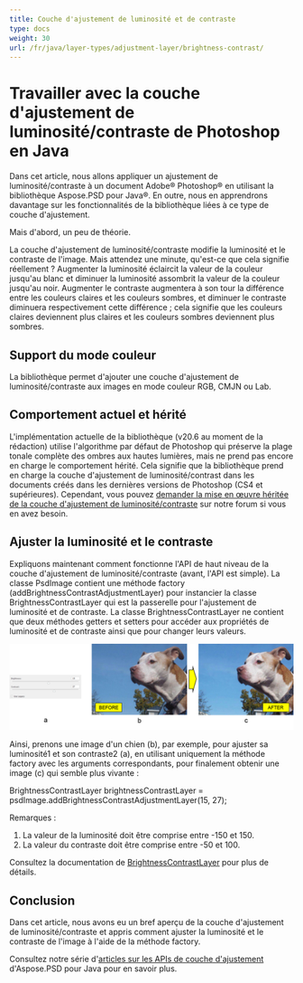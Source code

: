 ```yaml
---
title: Couche d'ajustement de luminosité et de contraste
type: docs
weight: 30
url: /fr/java/layer-types/adjustment-layer/brightness-contrast/
---
```


# Travailler avec la couche d'ajustement de luminosité/contraste de Photoshop en Java

Dans cet article, nous allons appliquer un ajustement de luminosité/contraste à un document Adobe® Photoshop® en utilisant la bibliothèque Aspose.PSD pour Java®. En outre, nous en apprendrons davantage sur les fonctionnalités de la bibliothèque liées à ce type de couche d'ajustement.

Mais d'abord, un peu de théorie.

La couche d'ajustement de luminosité/contraste modifie la luminosité et le contraste de l'image. Mais attendez une minute, qu'est-ce que cela signifie réellement ? Augmenter la luminosité éclaircit la valeur de la couleur jusqu'au blanc et diminuer la luminosité assombrit la valeur de la couleur jusqu'au noir. Augmenter le contraste augmentera à son tour la différence entre les couleurs claires et les couleurs sombres, et diminuer le contraste diminuera respectivement cette différence ; cela signifie que les couleurs claires deviennent plus claires et les couleurs sombres deviennent plus sombres.

## Support du mode couleur

La bibliothèque permet d'ajouter une couche d'ajustement de luminosité/contraste aux images en mode couleur RGB, CMJN ou Lab.

## Comportement actuel et hérité

L'implémentation actuelle de la bibliothèque (v20.6 au moment de la rédaction) utilise l'algorithme par défaut de Photoshop qui préserve la plage tonale complète des ombres aux hautes lumières, mais ne prend pas encore en charge le comportement hérité. Cela signifie que la bibliothèque prend en charge la couche d'ajustement de luminosité/contrast dans les documents créés dans les dernières versions de Photoshop (CS4 et supérieures). Cependant, vous pouvez [demander la mise en œuvre héritée de la couche d'ajustement de luminosité/contraste](https://forum.aspose.com/c/psd) sur notre forum si vous en avez besoin.

## Ajuster la luminosité et le contraste

Expliquons maintenant comment fonctionne l'API de haut niveau de la couche d'ajustement de luminosité/contraste (avant, l'API est simple). La classe PsdImage contient une méthode factory (addBrightnessContrastAdjustmentLayer) pour instancier la classe BrightnessContrastLayer qui est la passerelle pour l'ajustement de luminosité et de contraste. La classe BrightnessContrastLayer ne contient que deux méthodes getters et setters pour accéder aux propriétés de luminosité et de contraste ainsi que pour changer leurs valeurs.

![|Exemple de couche d'ajustement de luminosité/contraste dans PSD](brightness-contrast-psd-adjustment-layer-figure-1.png)

Ainsi, prenons une image d'un chien (b), par exemple, pour ajuster sa luminosité1 et son contraste2 (a), en utilisant uniquement la méthode factory avec les arguments correspondants, pour finalement obtenir une image (c) qui semble plus vivante :

BrightnessContrastLayer brightnessContrastLayer = psdImage.addBrightnessContrastAdjustmentLayer(15, 27);

Remarques :

1. La valeur de la luminosité doit être comprise entre -150 et 150.
2. La valeur du contraste doit être comprise entre -50 et 100.

Consultez la documentation de [BrightnessContrastLayer](https://reference.aspose.com/psd/java/com.aspose.psd.fileformats.psd.layers.adjustmentlayers/BrightnessContrastLayer) pour plus de détails.

## Conclusion

Dans cet article, nous avons eu un bref aperçu de la couche d'ajustement de luminosité/contraste et appris comment ajuster la luminosité et le contraste de l'image à l'aide de la méthode factory.

Consultez notre série d'[articles sur les APIs de couche d'ajustement](/psd/fr/java/layer-types/adjustment-layer/) d'Aspose.PSD pour Java pour en savoir plus.
